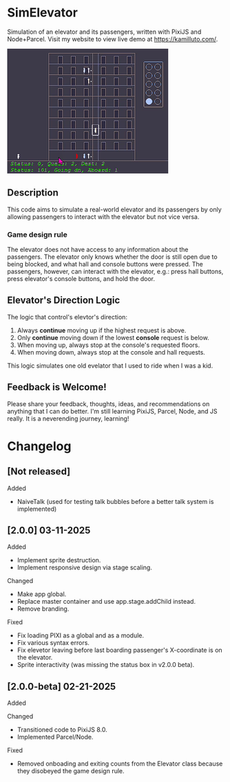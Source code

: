 # SimElevator

Simulation of an elevator and its passengers, written with PixiJS and Node+Parcel. Visit my website to view live demo at https://kamilluto.com/. 

![Video of the elevator simulator](docs/simElevator01.gif)

## Description

This code aims to simulate a real-world elevator and its passengers by only allowing passengers to interact with the elevator but not vice versa. 

### Game design rule

The elevator does not have access to any information about the passengers. The elevator only knows whether the door is still open due to being blocked, and what hall and console buttons were pressed. The passengers, however, can interact with the elevator, e.g.: press hall buttons, press elevator's console buttons, and hold the door.


## Elevator's Direction Logic

The logic that control's elevtor's direction:

1. Always **continue** moving up if the highest request is above.
2. Only **continue** moving down if the lowest **console** request is below.
3. When moving up, always stop at the console's requested floors.
4. When moving down, always stop at the console and hall requests.

This logic simulates one old evelator that I used to ride when I was a kid.

## Feedback is Welcome!

Please share your feedback, thoughts, ideas, and recommendations on anything that I can do better. I'm still learning PixiJS, Parcel, Node, and JS really. It is a neverending journey, learning!

# Changelog

## [Not released]

Added
* NaiveTalk (used for testing talk bubbles before a better talk system is implemented)

## [2.0.0] 03-11-2025

Added
* Implement sprite destruction.
* Implement responsive design via stage scaling.

Changed
* Make app global. 
* Replace master container and use app.stage.addChild instead.
* Remove branding.

Fixed
* Fix loading PIXI as a global and as a module.
* Fix various syntax errors.
* Fix elevetor leaving before last boarding passenger's X-coordinate is on the elevator.
* Sprite interactivity (was missing the status box in v2.0.0 beta).

## [2.0.0-beta] 02-21-2025

Added

Changed
* Transitioned code to PixiJS 8.0.
* Implemented Parcel/Node.

Fixed
* Removed onboading and exiting counts from the Elevator class because they disobeyed the game design rule.
